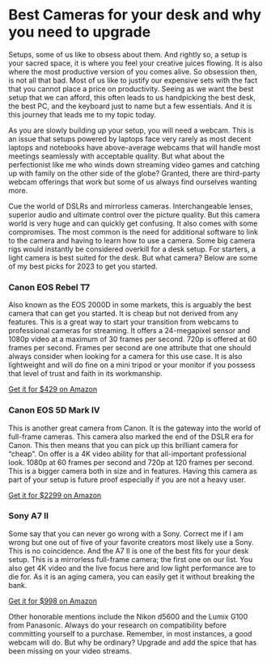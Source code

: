 # Best Cameras for your desk and why you need to upgrade

Setups, some of us like to obsess about them. And rightly so, a setup is your sacred space, it is where you feel your creative juices flowing. It is also where the most productive version of you comes alive. So obsession then, is not all that bad. Most of us like to justify our expensive sets with the fact that you cannot place a price on productivity. Seeing as we want the best setup that we can afford, this often leads to us handpicking the best desk, the best PC, and the keyboard just to name but a few essentials. And it is this journey that leads me to my topic today.

As you are slowly building up your setup, you will need a webcam. This is an issue that setups powered by laptops face very rarely as most decent laptops and notebooks have above-average webcams that will handle most meetings seamlessly with acceptable quality. But what about the perfectionist like me who winds down streaming video games and catching up with family on the other side of the globe? Granted, there are third-party webcam offerings that work but some of us always find ourselves wanting more.

Cue the world of DSLRs and mirrorless cameras. Interchangeable lenses, superior audio and ultimate control over the picture quality. But this camera world is very huge and can quickly get confusing. It also comes with some compromises. The most common is the need for additional software to link to the camera and having to learn how to use a camera. Some big camera rigs would instantly be considered overkill for a desk setup. For starters, a light camera is best suited for the desk. But what camera? Below are some of my best picks for 2023 to get you started.

### **Canon EOS Rebel T7**

Also known as the EOS 2000D in some markets, this is arguably the best camera that can get you started. It is cheap but not derived from any features. This is a great way to start your transition from webcams to professional cameras for streaming. It offers a 24-megapixel sensor and 1080p video at a maximum of 30 frames per second. 720p is offered at 60 frames per second. Frames per second are one attribute that one should always consider when looking for a camera for this use case. It is also lightweight and will do fine on a mini tripod or your monitor if you possess that level of trust and faith in its workmanship.

[Get it for $429 on Amazon](https://amzn.to/40pG39a)

### **Canon EOS 5D Mark IV**

This is another great camera from Canon. It is the gateway into the world of full-frame cameras. This camera also marked the end of the DSLR era for Canon. This then means that you can pick up this brilliant camera for “cheap”. On offer is a 4K video ability for that all-important professional look. 1080p at 60 frames per second and 720p at 120 frames per second. This is a bigger camera both in size and in features. Having this camera as part of your setup is future proof especially if you are not a heavy user.

[Get it for $2299 on Amazon](https://amzn.to/3Y0WwiK)

### **Sony A7 II**

Some say that you can never go wrong with a Sony. Correct me if I am wrong but one out of five of your favorite creators most likely use a Sony. This is no coincidence. And the A7 II is one of the best fits for your desk setup. This is a mirrorless full-frame camera; the first one on our list. You also get 4K video and the live focus here and low light performance are to die for. As it is an aging camera, you can easily get it without breaking the bank.

[Get it for $998 on Amazon](https://amzn.to/3jmQ5aD)

Other honorable mentions include the Nikon d5600 and the Lumix G100 from Panasonic. Always do your research on compatibility before committing yourself to a purchase. Remember, in most instances, a good webcam will do. But why be ordinary? Upgrade and add the spice that has been missing on your video streams.